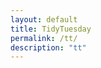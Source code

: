 ```yaml
---
layout: default
title: TidyTuesday
permalink: /tt/
description: "tt"
---
```

<!-- Remove the first-level heading -->
<!-- # About Me -->
